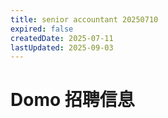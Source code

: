 ```yaml
---
title: senior accountant 20250710
expired: false
createdDate: 2025-07-11
lastUpdated: 2025-09-03
---
```


# Domo 招聘信息

<JobPostingTable job-posting-json-path="domo/data/senior-accountant-20250710"/>